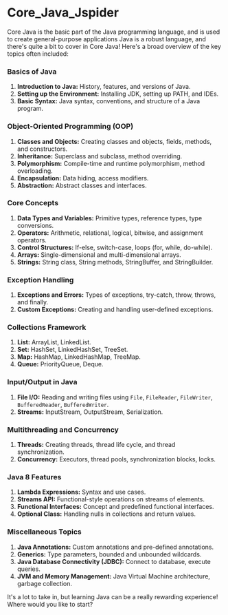 # Core_Java_Jspider
Core Java is the basic part of the Java programming language, and is used to create general-purpose applications
Java is a robust language, and there's quite a bit to cover in Core Java! Here's a broad overview of the key topics often included:

### **Basics of Java**
1. **Introduction to Java:** History, features, and versions of Java.
2. **Setting up the Environment:** Installing JDK, setting up PATH, and IDEs.
3. **Basic Syntax:** Java syntax, conventions, and structure of a Java program.
   
### **Object-Oriented Programming (OOP)**
1. **Classes and Objects:** Creating classes and objects, fields, methods, and constructors.
2. **Inheritance:** Superclass and subclass, method overriding.
3. **Polymorphism:** Compile-time and runtime polymorphism, method overloading.
4. **Encapsulation:** Data hiding, access modifiers.
5. **Abstraction:** Abstract classes and interfaces.

### **Core Concepts**
1. **Data Types and Variables:** Primitive types, reference types, type conversions.
2. **Operators:** Arithmetic, relational, logical, bitwise, and assignment operators.
3. **Control Structures:** If-else, switch-case, loops (for, while, do-while).
4. **Arrays:** Single-dimensional and multi-dimensional arrays.
5. **Strings:** String class, String methods, StringBuffer, and StringBuilder.

### **Exception Handling**
1. **Exceptions and Errors:** Types of exceptions, try-catch, throw, throws, and finally.
2. **Custom Exceptions:** Creating and handling user-defined exceptions.
  
### **Collections Framework**
1. **List:** ArrayList, LinkedList.
2. **Set:** HashSet, LinkedHashSet, TreeSet.
3. **Map:** HashMap, LinkedHashMap, TreeMap.
4. **Queue:** PriorityQueue, Deque.

### **Input/Output in Java**
1. **File I/O:** Reading and writing files using `File`, `FileReader`, `FileWriter`, `BufferedReader`, `BufferedWriter`.
2. **Streams:** InputStream, OutputStream, Serialization.

### **Multithreading and Concurrency**
1. **Threads:** Creating threads, thread life cycle, and thread synchronization.
2. **Concurrency:** Executors, thread pools, synchronization blocks, locks.

### **Java 8 Features**
1. **Lambda Expressions:** Syntax and use cases.
2. **Streams API:** Functional-style operations on streams of elements.
3. **Functional Interfaces:** Concept and predefined functional interfaces.
4. **Optional Class:** Handling nulls in collections and return values.

### **Miscellaneous Topics**
1. **Java Annotations:** Custom annotations and pre-defined annotations.
2. **Generics:** Type parameters, bounded and unbounded wildcards.
3. **Java Database Connectivity (JDBC):** Connect to database, execute queries.
4. **JVM and Memory Management:** Java Virtual Machine architecture, garbage collection.

It's a lot to take in, but learning Java can be a really rewarding experience! Where would you like to start?

